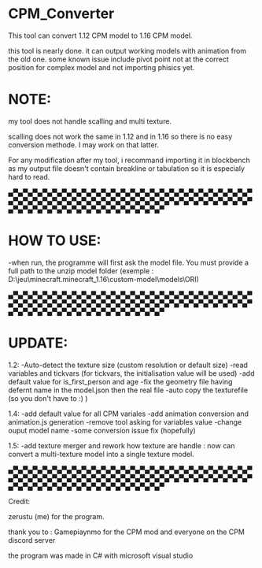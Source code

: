 # CPM_Converter
This tool can convert 1.12 CPM model to 1.16 CPM model.

this tool is nearly done. it can output working models with animation from the old one. some known issue include pivot point not at the correct position for complex model and not importing phisics yet.

# NOTE:
my tool does not handle scalling and multi texture.

scalling does not work the same in 1.12 and in 1.16 so there is no easy conversion methode. I may work on that latter.

For any modification after my tool, i recommand importing it in blockbench as my output file doesn't contain breakline or tabulation so it is especialy hard to read.

▄▀▄▀▄▀▄▀▄▀▄▀▄▀▄▀▄▀▄▀▄▀▄▀▄▀▄▀▄▀▄▀▄▀▄▀▄▀▄▀▄▀▄▀▄▀▄▀▄▀▄▀▄▀▄▀▄▀▄▀▄▀▄▀▄▀▄▀▄▀▄▀▄▀▄▀▄▀▄▀▄▀▄▀▄▀▄▀▄▀▄▀▄▀▄▀▄▀▄▀▄▀▄▀▄▀▄▀▄▀▄▀▄▀▄▀▄▀▄▀▄▀▄▀▄▀▄▀▄▀▄▀

# HOW TO USE:

-when run, the programme will first ask the model file.
You must provide a full path to the unzip model folder (exemple : D:\jeu\minecraft\.minecraft_1.16\custom-model\models\ORI)



▄▀▄▀▄▀▄▀▄▀▄▀▄▀▄▀▄▀▄▀▄▀▄▀▄▀▄▀▄▀▄▀▄▀▄▀▄▀▄▀▄▀▄▀▄▀▄▀▄▀▄▀▄▀▄▀▄▀▄▀▄▀▄▀▄▀▄▀▄▀▄▀▄▀▄▀▄▀▄▀▄▀▄▀▄▀▄▀▄▀▄▀▄▀▄▀▄▀▄▀▄▀▄▀▄▀▄▀▄▀▄▀▄▀▄▀▄▀▄▀▄▀▄▀▄▀▄▀▄▀▄▀

# UPDATE:
1.2:
	-Auto-detect the texture size (custom resolution or default size)
	-read variables and tickvars (for tickvars, the initialisation value will be used)
	-add default value for is_first_person and age
	-fix the geometry file having defernt name in the model.json then the real file
	-auto copy the texturefile (so you don't have to :) )

1.4:
	-add default value for all CPM variales
	-add animation conversion and animation.js generation
	-remove tool asking for variables value
	-change ouput model name
	-some conversion issue fix (hopefully)

1.5:
	-add texture merger and rework how texture are handle : now can convert a multi-texture model into a single texture model.
	
▄▀▄▀▄▀▄▀▄▀▄▀▄▀▄▀▄▀▄▀▄▀▄▀▄▀▄▀▄▀▄▀▄▀▄▀▄▀▄▀▄▀▄▀▄▀▄▀▄▀▄▀▄▀▄▀▄▀▄▀▄▀▄▀▄▀▄▀▄▀▄▀▄▀▄▀▄▀▄▀▄▀▄▀▄▀▄▀▄▀▄▀▄▀▄▀▄▀▄▀▄▀▄▀▄▀▄▀▄▀▄▀▄▀▄▀▄▀▄▀▄▀▄▀▄▀▄▀▄▀▄▀

Credit:

zerustu (me) for the program.

thank you to :
Gamepiaynmo for the CPM mod
and everyone on the CPM discord server

the program was made in C# with microsoft visual studio
